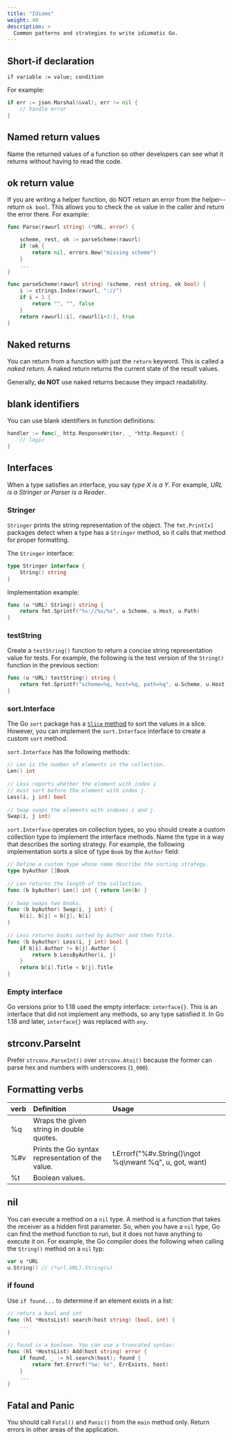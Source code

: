 ```yaml
---
title: "Idioms"
weight: 40
description: >
  Common patterns and strategies to write idiomatic Go.
---
```


## Short-if declaration

`if variable := value; condition`

For example:
```go
if err := json.Marshal(&val); err != nil {
    // handle error
}
```

## Named return values

Name the returned values of a function so other developers can see what it returns without having to read the code.

## ok return value

If you are writing a helper function, do NOT return an error from the helper--return `ok bool`. This allows you to check the `ok` value in the caller and return the error there. For example:

```go
func Parse(rawurl string) (*URL, error) {

	scheme, rest, ok := parseScheme(rawurl)
	if !ok {
		return nil, errors.New("missing scheme")
	}
    ...
}

func parseScheme(rawurl string) (scheme, rest string, ok bool) {
	i := strings.Index(rawurl, "://")
	if i < 1 {
		return "", "", false
	}
	return rawurl[:i], rawurl[i+3:], true
}
```

## Naked returns

You can return from a function with just the `return` keyword. This is called a _naked return_. A naked return returns the current state of the result values.

Generally, **do NOT** use naked returns because they impact readability.

## blank identifiers

You can use blank identifiers in function definitions:
```go
handler := func(_ http.ResponseWriter, _ *http.Request) {
	// logic
}
```


## Interfaces

When a type satisfies an interface, you say _type X is a Y_. For example, _URL is a Stringer_ or _Parser is a Reader_.

### Stringer

`Stringer` prints the string representation of the object. The `fmt.Print[x]` packages detect when a type has a `Stringer` method, so it calls that method for proper formatting.

The `Stringer` interface:
```go
type Stringer interface {
    String() string
}
```

Implementation example:
```go
func (u *URL) String() string {
	return fmt.Sprintf("%s://%s/%s", u.Scheme, u.Host, u.Path)
}
```
### testString

Create a `testString()` function to return a concise string representation value for tests. For example, the following is the test version of the `String()` function in the previous section:

```go
func (u *URL) testString() string {
	return fmt.Sprintf("scheme=%q, host=%q, path=%q", u.Scheme, u.Host, u.Path)
}
```

### sort.Interface

The Go `sort` package has a [`Slice` method](https://pkg.go.dev/sort#Slice) to sort the values in a slice. However, you can implement the `sort.Interface` interface to create a custom `sort` method.

`sort.Interface` has the following methods:
```go
// Len is the number of elements in the collection.
Len() int
 
// Less reports whether the element with index i 
// must sort before the element with index j.
Less(i, j int) bool
 
// Swap swaps the elements with indexes i and j.
Swap(i, j int)
```
`sort.Interface` operates on collection types, so you should create a custom collection type to implement the interface methods. Name the type in a way that describes the sorting strategy. For example, the following implementation sorts a slice of type `Book` by the `Author` field:

```go
// Define a custom type whose name describe the sorting strategy.
type byAuthor []Book
 
// Len returns the length of the collection.
func (b byAuthor) Len() int { return len(b) }
 
// Swap swaps two books.
func (b byAuthor) Swap(i, j int) { 
    b[i], b[j] = b[j], b[i]
}
 
// Less returns books sorted by Author and then Title.
func (b byAuthor) Less(i, j int) bool {
    if b[i].Author != b[j].Author {
        return b.LessByAuthor(i, j)
    }
    return b[i].Title < b[j].Title
}
```

### Empty interface

Go versions prior to 1.18 used the empty interface: `interface{}`. This is an interface that did not implement any methods, so any type satisfied it. In Go 1.18 and later, `interface{}` was replaced with `any`. 


## strconv.ParseInt

Prefer `strconv.ParseInt()` over `strconv.Atoi()` because the former can parse hex and numbers with underscores (`1_000`).

## Formatting verbs

| verb | Definition | Usage |
|------|:-----------|:------|
| %q   | Wraps the given string in double quotes. | |
| %#v  | Prints the Go syntax representation of the value. | t.Errorf("%#v.String()\ngot  %q\nwant %q", u, got, want) |
| %t   | Boolean values. |

## nil

You can execute a method on a `nil` type. A method is a function that takes the receiver as a hidden first parameter. So, when you have a `nil` type, Go can find the method function to run, but it does not have anything to execute it on. For example, the Go compiler does the following when calling the `String()` method on a `nil` typ:

```go
var u *URL
u.String() // (*url.URL).String(u)
```

### if found

Use `if found...` to determine if an element exists in a list:
```go
// returs a bool and int
func (hl *HostsList) search(host string) (bool, int) {
    ...
}

// found is a boolean. You can use a truncated syntax:
func (hl *HostsList) Add(host string) error {
	if found, _ := hl.search(host); found {
		return fmt.Errorf("%w: %s", ErrExists, host)
	}
    ...
}
```

## Fatal and Panic

You should call `Fatal()` and `Panic()` from the `main` method only. Return errors in other areas of the application.